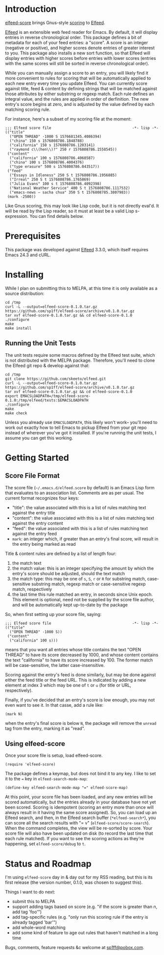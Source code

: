 # Introduction

[elfeed-score](https://github.com/sp1ff/elfeed-score) brings Gnus-style [scoring](https://www.gnu.org/software/emacs/manual/html_node/gnus/Scoring.html#Scoring) to [Elfeed](https://github.com/skeeto/elfeed).

[Elfeed](https://github.com/skeeto/elfeed) is an extensible web feed reader for Emacs. By default, it will display entries in reverse chronological order. This package defines a bit of metadata for each of your feed entries: a "score". A score is an integer (negative or positive), and higher scores denote entries of greater interest to you. This package also installs a new sort function, so that Elfeed will display entries with higher scores before entries with lower scores (entries with the same scores will still be sorted in reverse chronological order).

While you can manually assign a score to an entry, you will likely find it more convenient to  rules for scoring that will be automatically applied to each new entry every time you update Elfeed. You can currently score against title, feed & content by defining strings that will be matched against those attributes by either substring or regexp match. Each rule defines an integral value, and the rules are applied in order of derfinition. The new entry's score begins at zero, and is adjusted by the value defined by each matching scoring rule.

For instance, here's a subset of my scoring file at the moment:

    ;;; Elfeed score file                                     -*- lisp -*-
    (("title"
      ("OPEN THREAD" -1000 S 1576681345.4086394)
      ("china" 150 s 1576808786.1848788)
      ("california" 150 s 1576808786.1203141)
      ("raymond c\\(hen\\)?" 250 r 1576808786.1558545))
     ("content"
      ("california" 100 s 1576808786.4068587)
      ("china" 100 s 1576808786.4004376)
      ("type erasure" 500 s 1576808786.043517))
     ("feed"
      ("Essays in Idleness" 250 S t 1576808786.1956885)
      ("Irreal" 250 S t 1576808786.1765869)
      ("Julia Evans" 100 s t 1576808786.4092398)
      ("National Weather Service" 400 S t 1576808786.1117532)
      ("emacs-news – sacha chua" 350 S t 1576808785.3807983))
     (mark -2500))

Like Gnus scoring, this may look like Lisp code, but it is not directly eval'd. It will be read by the Lisp reader, so it must at least be a valid Lisp s-expression. You can find details below.

# Prerequisites

This package was developed against [Elfeed](https://github.com/skeeto/elfeed) 3.3.0, which itself requires Emacs 24.3 and cURL.

# Installing

While I plan on submitting this to MELPA, at this time it is only available as a source distribution:

    cd /tmp
    curl -L --output=elfeed-score-0.1.0.tar.gz https://github.com/sp1ff/elfeed-score/archive/v0.1.0.tar.gz
    tar xvf elfeed-score-0.1.0.tar.gz && cd elfeed-score-0.1.0
    ./configure
    make
    make install

## Running the Unit Tests

The unit tests require some macros defined by the Elfeed test suite, which is not distributed with the MELPA package. Therefore, you'll need to clone the Elfeed git repo & develop against that:

    cd /tmp
    git clone https://github.com/skeeto/elfeed.git
    curl -L --output=elfeed-score-0.1.0.tar.gz https://github.com/sp1ff/elfeed-score/archive/v0.1.0.tar.gz
    tar xvf elfeed-score-0.1.0.tar.gz && cd elfeed-score-0.1.0
    export EMACSLOADPATH=/tmp/elfeed-score-0.1.0:/tmp/elfeed/tests:$EMACSLOADPATH
    ./configure
    make
    make check

Unless you already use `EMACSLOADPATH`, this likely won't work&#x2013; you'll need to work out exactly how to tell Emacs to pickup Elfeed from your git repo instead of wherever you've got it installed. If you're running the unit tests, I assume you can get this working.

# Getting Started

## Score File Format

The score file (`~/.emacs.d/elfeed.score` by default) is an Emacs Lisp form that evaluates to an association list. Comments are as per usual. The current format recognizes four keys:

-   "title": the value associated with this is a list of rules matching text against the entry title
-   "content": the value associated with this is a list of rules matching text against the entry content
-   "feed": the value associated with this is a list of rules matching text against the entry feed
-   `mark`: an integer which, if greater than an entry's final score, will result in the entry being marked as read

Title & content rules are defined by a list of length four:

1.  the match text
2.  the match value: this is an integer specifying the amount by which the entry's score should be adjusted, should the text match
3.  the match type: this may be one of `s`, `S`, `r` or `R` for substring match, case-sensitive substring match, regexp match or case-sensitive regexp match, respectively
4.  the last time this rule matched an entry, in seconds since Unix epoch. This element is optional, need not be supplied by the score file author, and will be automatically kept up-to-date by the package

So, when first setting up your score file, saying:

    ;;; Elfeed score file                                     -*- lisp -*-
    (("title"
      ("OPEN THREAD" -1000 S))
     ("content"
      ("california" 100 s)))

means that you want all entries whose title contains the text "OPEN THREAD" to have its score decreased by 1000, and whose content contains the text "california" to have its score increased by 100. The former match will be case-sensitive, the latter case-insensitive.

Scoring against the entry's feed is done similarly, but may be done against either the feed title or the feed URL. This is indicated by adding a new element at index 3 which may be one of `t` or `u` (for title or URL, respectively).

Finally, if you've decided that an entry's score is low enough, you may not even want to see it. In that casse, add a rule like:

    (mark N)

when the entry's final score is below `N`, the package will remove the `unread` tag from the entry, marking it as "read".

## Using elfeed-score

Once your score file is setup, load elfeed-score. 

    (require 'elfeed-score)

The package defines a keymap, but does not bind it to any key. I like to set it to the `=` key in `elfeed-search-mode-map`:

    (define-key elfeed-search-mode-map "=" elfeed-score-map)

At this point, your score file has been loaded, and any new entries will be scored automatically, but the entries already in your database have not yet been scored. Scoring is idempotent (scoring an entry more than once will always result in it having the same score assigned). So, you can load up an Elfeed search, and then, in the Elfeed search buffer (`*elfeed-search*`), you can score all the search results with "= v" (`elfeed-score/score-search`). When the command completes, the view will be re-sorted by score. Your score file will also have been updated on disk (to record the last time that each rule matched).  If you want to see the scoring actions as they're happening, set `elfeed-score/debug` to `t`.

# Status and Roadmap

I'm using `elfeed-score` day in & day out for my RSS reading, but this is its first release (the version number, 0.1.0, was chosen to suggest this).

Things I want to do next:

-   submit this to MELPA
-   support adding tags based on score (e.g. "if the score is greater than <span class="underline">n</span>, add tag 'foo'")
-   add tag-specific rules (e.g. "only run this scoring rule if the entry is already tagged 'bar'")
-   add whole-word matching
-   add some kind of feature to age out rules that haven't matched in a long time

Bugs, comments, feature requests &c welcome at [sp1ff@pobox.com](sp1ff@pobox.com).